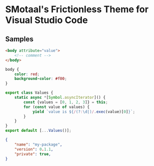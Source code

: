 ﻿# SMotaal's Frictionless Theme for Visual Studio Code

## Samples

```html
<body attribute="value">
	<!-- comment -->
</body>
```

```css
body {
	color: red;
	background-color: #f00;
}
```

```js
export class Values {
	static async *[Symbol.asyncIterator]() {
		const {values = [0, 1, 2, 3]} = this;
		for (const value of values) {
			yield `value is ${/(?:\d|)/.exec(value)[0]}`;
		}
	}
}
export default [...Values()];
```

```json
{
	"name": "my-package",
	"version": 0.1.1,
	"private": true,
}
```
